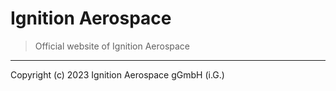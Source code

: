 # Ignition Aerospace
> Official website of Ignition Aerospace

----

Copyright (c) 2023 Ignition Aerospace gGmbH (i.G.)
